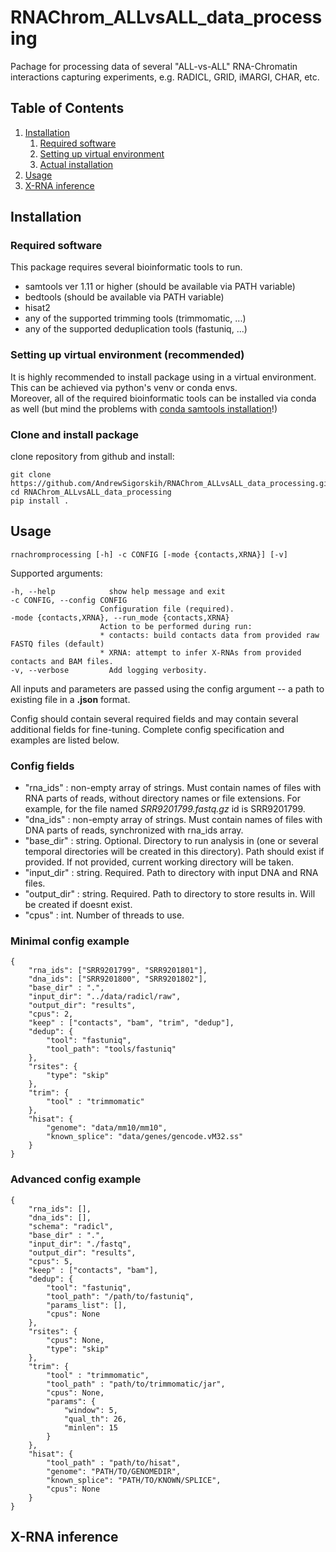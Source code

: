 # RNAChrom_ALLvsALL_data_processing

Pachage for processing data of several "ALL-vs-ALL" RNA-Chromatin interactions capturing experiments, e.g. RADICL, GRID, iMARGI, CHAR, etc.

## Table of Contents
1. [Installation](#installation)
    1. [Required software](#software1)
    2. [Setting up virtual environment](#venv)
    3. [Actual installation](#install1)
2. [Usage](#usage)
3. [X-RNA inference](#xrna)


## Installation
<a name="software1"></a>
### Required software

This package requires several bioinformatic tools to run.

* samtools ver 1.11 or higher (should be available via PATH variable)
* bedtools (should be available via PATH variable)
* hisat2
* any of the supported trimming tools (trimmomatic, ...)
* any of the supported deduplication tools (fastuniq, ...)

<a name="venv"></a>
### Setting up virtual environment (recommended)
It is highly recommended to install package using in a virtual environment. This can be achieved via python's venv or conda envs.<br> Moreover, all of the required bioinformatic tools can be installed via conda as well (but mind the problems with [conda samtools installation](https://www.biostars.org/p/455593/)!) 


<a name="install1"></a>
### Clone and install package
clone repository from github and install:

```
git clone https://github.com/AndrewSigorskih/RNAChrom_ALLvsALL_data_processing.git
cd RNAChrom_ALLvsALL_data_processing
pip install .
```

## Usage

```
rnachromprocessing [-h] -c CONFIG [-mode {contacts,XRNA}] [-v]
```

Supported arguments:
```
-h, --help            show help message and exit
-c CONFIG, --config CONFIG
                    Configuration file (required).
-mode {contacts,XRNA}, --run_mode {contacts,XRNA}
                    Action to be performed during run:
                    * contacts: build contacts data from provided raw FASTQ files (default)
                    * XRNA: attempt to infer X-RNAs from provided contacts and BAM files.
-v, --verbose         Add logging verbosity.
```

All inputs and parameters are passed using the </i>config</i> argument -- a path to existing file in a <b>.json</b> format.

Config should contain several required fields and may contain several additional fields for fine-tuning. Complete config specification and examples are listed below.

### Config fields

* "rna_ids" : non-empty array of strings. Must contain names of files with RNA parts of reads, without directory names or file extensions. For example, for the file named <i>SRR9201799.fastq.gz</i> id is SRR9201799.
* "dna_ids" : non-empty array of strings.  Must contain names of files with DNA parts of reads, synchronized with rna_ids array.
* "base_dir" : string. Optional. Directory to run analysis in (one or several temporal directories will be created in this directory). Path should exist if provided. If not provided, current working directory will be taken.
* "input_dir" : string. Required. Path to directory with input DNA and RNA files.
* "output_dir" : string. Required. Path to directory to store results in. Will be created if doesnt exist.
* "cpus" : int. Number of threads to use.


### Minimal config example

```
{
    "rna_ids": ["SRR9201799", "SRR9201801"],
    "dna_ids": ["SRR9201800", "SRR9201802"],
    "base_dir" : ".",
    "input_dir": "../data/radicl/raw",
    "output_dir": "results",
    "cpus": 2,
    "keep" : ["contacts", "bam", "trim", "dedup"],
    "dedup": {
        "tool": "fastuniq",
        "tool_path": "tools/fastuniq"
    },
    "rsites": {
        "type": "skip"
    },
    "trim": {
        "tool" : "trimmomatic"
    },
    "hisat": {
        "genome": "data/mm10/mm10",
        "known_splice": "data/genes/gencode.vM32.ss"
    }
}
```

### Advanced config example

```
{
    "rna_ids": [],
    "dna_ids": [],
    "schema": "radicl",
    "base_dir" : ".",
    "input_dir": "./fastq",
    "output_dir": "results",
    "cpus": 5,
    "keep" : ["contacts", "bam"],
    "dedup": {
        "tool": "fastuniq",
        "tool_path": "/path/to/fastuniq",
        "params_list": [],
        "cpus": None
    },
    "rsites": {
        "cpus": None,
        "type": "skip"
    },
    "trim": {
        "tool" : "trimmomatic",
        "tool_path" : "path/to/trimmomatic/jar",
        "cpus": None,
        "params": {
            "window": 5,
            "qual_th": 26,
            "minlen": 15
        }
    },
    "hisat": {
        "tool_path" : "path/to/hisat",
        "genome": "PATH/TO/GENOMEDIR",
        "known_splice": "PATH/TO/KNOWN/SPLICE",
        "cpus": None
    }
}
```
<a name="xrna"></a>
## X-RNA inference 

